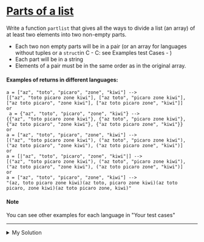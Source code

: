 # [Parts of a list](https://www.codewars.com/kata/56f3a1e899b386da78000732)

Write a function `partlist` that gives all the ways to divide a list (an array) of at least two elements into two non-empty parts.

- Each two non empty parts will be in a pair (or an array for languages without tuples or a `struct`in C - C: see Examples test Cases - )
- Each part will be in a string
- Elements of a pair must be in the same order as in the original array.

#### Examples of returns in different languages:

    a = ["az", "toto", "picaro", "zone", "kiwi"] -->
    [["az", "toto picaro zone kiwi"], ["az toto", "picaro zone kiwi"], ["az toto picaro", "zone kiwi"], ["az toto picaro zone", "kiwi"]]
    or
     a = {"az", "toto", "picaro", "zone", "kiwi"} -->
    {{"az", "toto picaro zone kiwi"}, {"az toto", "picaro zone kiwi"}, {"az toto picaro", "zone kiwi"}, {"az toto picaro zone", "kiwi"}}
    or
    a = ["az", "toto", "picaro", "zone", "kiwi"] -->
    [("az", "toto picaro zone kiwi"), ("az toto", "picaro zone kiwi"), ("az toto picaro", "zone kiwi"), ("az toto picaro zone", "kiwi")]
    or
    a = [|"az", "toto", "picaro", "zone", "kiwi"|] -->
    [("az", "toto picaro zone kiwi"), ("az toto", "picaro zone kiwi"), ("az toto picaro", "zone kiwi"), ("az toto picaro zone", "kiwi")]
    or
    a = ["az", "toto", "picaro", "zone", "kiwi"] -->
    "(az, toto picaro zone kiwi)(az toto, picaro zone kiwi)(az toto picaro, zone kiwi)(az toto picaro zone, kiwi)"

#### Note

You can see other examples for each language in "Your test cases"

---

<details><summary>My Solution</summary>

```js
function partlist(arr) {
  const result = []
  for (let i = 1; i < arr.length; i++) {
    result.push([arr.slice(0, i).join(' '), arr.slice(i).join(' ')])
  }

  return result
}
```

</details>
